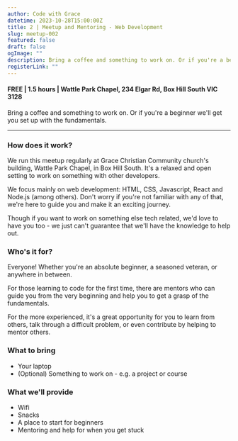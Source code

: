 ```yaml
---
author: Code with Grace
datetime: 2023-10-28T15:00:00Z
title: 2 | Meetup and Mentoring - Web Development
slug: meetup-002
featured: false
draft: false
ogImage: ""
description: Bring a coffee and something to work on. Or if you're a beginner we'll get you set up with the fundamentals.
registerLink: ""
---
```


#### FREE | 1.5 hours | Wattle Park Chapel, 234 Elgar Rd, Box Hill South VIC 3128

Bring a coffee and something to work on. Or if you're a beginner we'll get you set up with the fundamentals.

---

### How does it work?

We run this meetup regularly at Grace Christian Community church's building, Wattle Park Chapel, in Box Hill South. It's a relaxed and open setting to work on something with other developers.

We focus mainly on web development: HTML, CSS, Javascript, React and Node.js (among others). Don't worry if you're not familiar with any of that, we're here to guide you and make it an exciting journey.

Though if you want to work on something else tech related, we'd love to have you too - we just can't guarantee that we'll have the knowledge to help out.

### Who's it for?

Everyone! Whether you're an absolute beginner, a seasoned veteran, or anywhere in between.

For those learning to code for the first time, there are mentors who can guide you from the very beginning and help you to get a grasp of the fundamentals.

For the more experienced, it's a great opportunity for you to learn from others, talk through a difficult problem, or even contribute by helping to mentor others.

### What to bring

- Your laptop
- (Optional) Something to work on - e.g. a project or course

### What we'll provide

- Wifi
- Snacks
- A place to start for beginners
- Mentoring and help for when you get stuck
